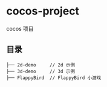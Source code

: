 # cocos-project
cocos 项目

## 目录

```
├── 2d-demo     // 2d 示例
├── 3d-demo     // 3d 示例
├── FlappyBird  // FlappyBird 小游戏
```
